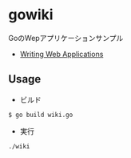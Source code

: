 gowiki
===

GoのWepアプリケーションサンプル

- [Writing Web Applications](https://golang.org/doc/articles/wiki/)


## Usage

- ビルド

``` bash
$ go build wiki.go
```

- 実行

``` bash
./wiki
```

